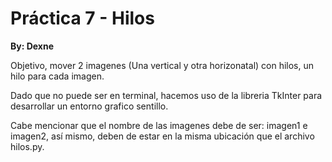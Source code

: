 # Práctica 7 - Hilos

**By: Dexne**

Objetivo, mover 2 imagenes (Una vertical y otra horizonatal) con hilos, un hilo para cada imagen.

Dado que no puede ser en terminal, hacemos uso de la libreria TkInter para desarrollar un entorno grafico sentillo.

Cabe mencionar que el nombre de las imagenes debe de ser: imagen1 e imagen2, así mismo, deben de estar en la misma ubicación
que el archivo hilos.py.

